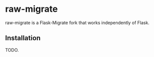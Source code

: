raw-migrate
=============

raw-migrate is a Flask-Migrate fork that works independently of Flask.

Installation
------------

TODO.
